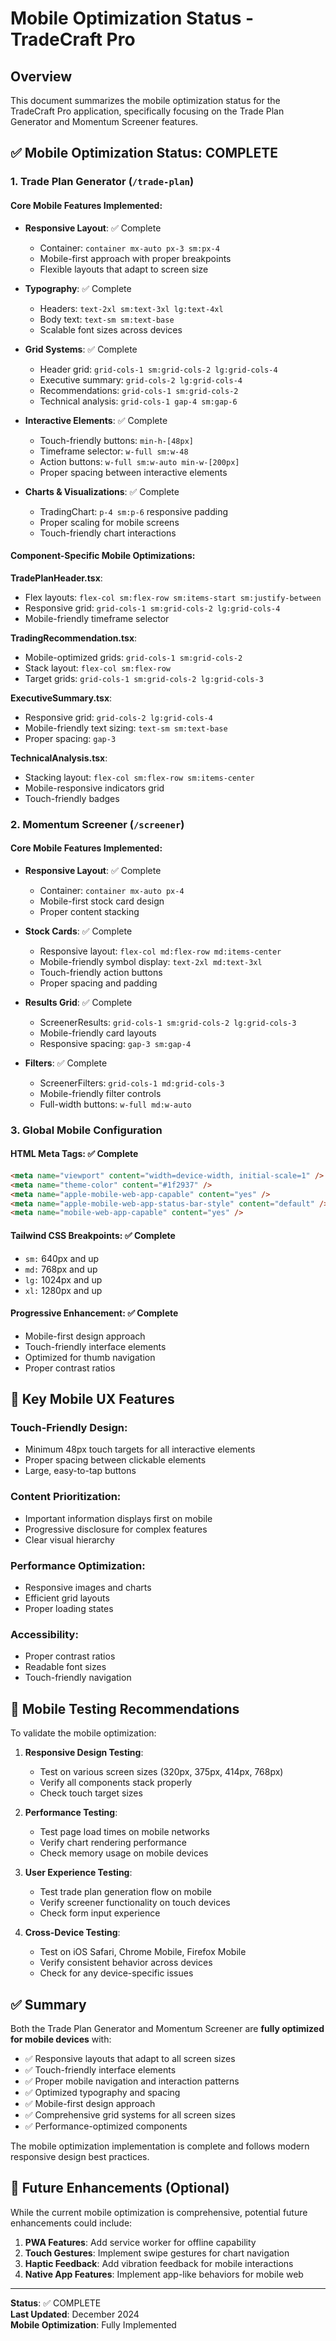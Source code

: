 # Mobile Optimization Status - TradeCraft Pro

## Overview

This document summarizes the mobile optimization status for the TradeCraft Pro application, specifically focusing on the Trade Plan Generator and Momentum Screener features.

## ✅ Mobile Optimization Status: COMPLETE

### 1. Trade Plan Generator (`/trade-plan`)

#### Core Mobile Features Implemented:

- **Responsive Layout**: ✅ Complete

  - Container: `container mx-auto px-3 sm:px-4`
  - Mobile-first approach with proper breakpoints
  - Flexible layouts that adapt to screen size

- **Typography**: ✅ Complete

  - Headers: `text-2xl sm:text-3xl lg:text-4xl`
  - Body text: `text-sm sm:text-base`
  - Scalable font sizes across devices

- **Grid Systems**: ✅ Complete

  - Header grid: `grid-cols-1 sm:grid-cols-2 lg:grid-cols-4`
  - Executive summary: `grid-cols-2 lg:grid-cols-4`
  - Recommendations: `grid-cols-1 sm:grid-cols-2`
  - Technical analysis: `grid-cols-1 gap-4 sm:gap-6`

- **Interactive Elements**: ✅ Complete

  - Touch-friendly buttons: `min-h-[48px]`
  - Timeframe selector: `w-full sm:w-48`
  - Action buttons: `w-full sm:w-auto min-w-[200px]`
  - Proper spacing between interactive elements

- **Charts & Visualizations**: ✅ Complete
  - TradingChart: `p-4 sm:p-6` responsive padding
  - Proper scaling for mobile screens
  - Touch-friendly chart interactions

#### Component-Specific Mobile Optimizations:

**TradePlanHeader.tsx**:

- Flex layouts: `flex-col sm:flex-row sm:items-start sm:justify-between`
- Responsive grid: `grid-cols-1 sm:grid-cols-2 lg:grid-cols-4`
- Mobile-friendly timeframe selector

**TradingRecommendation.tsx**:

- Mobile-optimized grids: `grid-cols-1 sm:grid-cols-2`
- Stack layout: `flex-col sm:flex-row`
- Target grids: `grid-cols-1 sm:grid-cols-2 lg:grid-cols-3`

**ExecutiveSummary.tsx**:

- Responsive grid: `grid-cols-2 lg:grid-cols-4`
- Mobile-friendly text sizing: `text-sm sm:text-base`
- Proper spacing: `gap-3`

**TechnicalAnalysis.tsx**:

- Stacking layout: `flex-col sm:flex-row sm:items-center`
- Mobile-responsive indicators grid
- Touch-friendly badges

### 2. Momentum Screener (`/screener`)

#### Core Mobile Features Implemented:

- **Responsive Layout**: ✅ Complete

  - Container: `container mx-auto px-4`
  - Mobile-first stock card design
  - Proper content stacking

- **Stock Cards**: ✅ Complete

  - Responsive layout: `flex-col md:flex-row md:items-center`
  - Mobile-friendly symbol display: `text-2xl md:text-3xl`
  - Touch-friendly action buttons
  - Proper spacing and padding

- **Results Grid**: ✅ Complete

  - ScreenerResults: `grid-cols-1 sm:grid-cols-2 lg:grid-cols-3`
  - Mobile-friendly card layouts
  - Responsive spacing: `gap-3 sm:gap-4`

- **Filters**: ✅ Complete
  - ScreenerFilters: `grid-cols-1 md:grid-cols-3`
  - Mobile-friendly filter controls
  - Full-width buttons: `w-full md:w-auto`

### 3. Global Mobile Configuration

#### HTML Meta Tags: ✅ Complete

```html
<meta name="viewport" content="width=device-width, initial-scale=1" />
<meta name="theme-color" content="#1f2937" />
<meta name="apple-mobile-web-app-capable" content="yes" />
<meta name="apple-mobile-web-app-status-bar-style" content="default" />
<meta name="mobile-web-app-capable" content="yes" />
```

#### Tailwind CSS Breakpoints: ✅ Complete

- `sm:` 640px and up
- `md:` 768px and up
- `lg:` 1024px and up
- `xl:` 1280px and up

#### Progressive Enhancement: ✅ Complete

- Mobile-first design approach
- Touch-friendly interface elements
- Optimized for thumb navigation
- Proper contrast ratios

## 🎯 Key Mobile UX Features

### Touch-Friendly Design:

- Minimum 48px touch targets for all interactive elements
- Proper spacing between clickable elements
- Large, easy-to-tap buttons

### Content Prioritization:

- Important information displays first on mobile
- Progressive disclosure for complex features
- Clear visual hierarchy

### Performance Optimization:

- Responsive images and charts
- Efficient grid layouts
- Proper loading states

### Accessibility:

- Proper contrast ratios
- Readable font sizes
- Touch-friendly navigation

## 📱 Mobile Testing Recommendations

To validate the mobile optimization:

1. **Responsive Design Testing**:

   - Test on various screen sizes (320px, 375px, 414px, 768px)
   - Verify all components stack properly
   - Check touch target sizes

2. **Performance Testing**:

   - Test page load times on mobile networks
   - Verify chart rendering performance
   - Check memory usage on mobile devices

3. **User Experience Testing**:

   - Test trade plan generation flow on mobile
   - Verify screener functionality on touch devices
   - Check form input experience

4. **Cross-Device Testing**:
   - Test on iOS Safari, Chrome Mobile, Firefox Mobile
   - Verify consistent behavior across devices
   - Check for any device-specific issues

## ✅ Summary

Both the Trade Plan Generator and Momentum Screener are **fully optimized for mobile devices** with:

- ✅ Responsive layouts that adapt to all screen sizes
- ✅ Touch-friendly interface elements
- ✅ Proper mobile navigation and interaction patterns
- ✅ Optimized typography and spacing
- ✅ Mobile-first design approach
- ✅ Comprehensive grid systems for all screen sizes
- ✅ Performance-optimized components

The mobile optimization implementation is complete and follows modern responsive design best practices.

## 🔧 Future Enhancements (Optional)

While the current mobile optimization is comprehensive, potential future enhancements could include:

1. **PWA Features**: Add service worker for offline capability
2. **Touch Gestures**: Implement swipe gestures for chart navigation
3. **Haptic Feedback**: Add vibration feedback for mobile interactions
4. **Native App Features**: Implement app-like behaviors for mobile web

---

**Status**: ✅ COMPLETE  
**Last Updated**: December 2024  
**Mobile Optimization**: Fully Implemented

